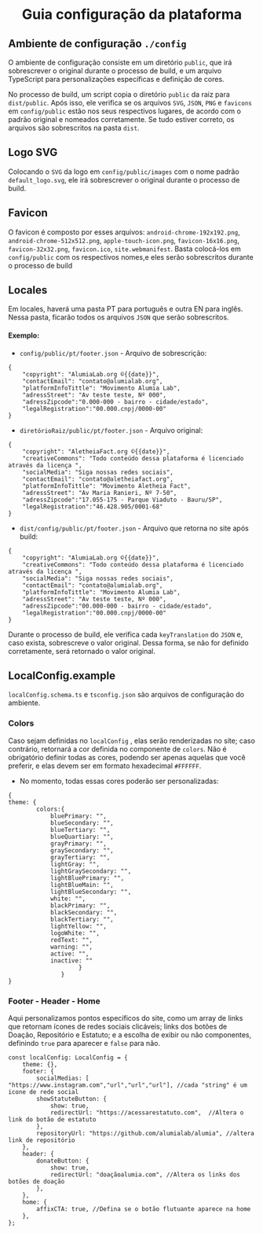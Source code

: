 <h1 align="center">Guia configuração da plataforma</h1>

## Ambiente de configuração `./config`
O ambiente de configuração consiste em um diretório `public`, que irá sobrescrever o original durante o processo de build, e um arquivo TypeScript para personalizações específicas e definição de cores.

No processo de build, um script copia o diretório `public` da raiz para `dist/public`. Após isso, ele verifica se os arquivos `SVG`, `JSON`, `PNG` e `favicons` em `config/public` estão nos seus respectivos lugares, de acordo com o padrão original e nomeados corretamente. Se tudo estiver correto, os arquivos são sobrescritos na pasta `dist`.

## Logo SVG
Colocando o `SVG` da logo em `config/public/images` com o nome padrão `default_logo.svg`, ele irá sobrescrever o original durante o processo de build.

## Favicon 
O favicon é composto por esses arquivos: `android-chrome-192x192.png`, `android-chrome-512x512.png`, `apple-touch-icon.png`, `favicon-16x16.png`, `favicon-32x32.png`, `favicon.ico`, `site.webmanifest`. Basta colocá-los em `config/public` com os respectivos nomes,e eles serão sobrescritos durante o processo de build

## Locales
Em locales, haverá uma pasta PT para português e outra EN para inglês. Nessa pasta, ficarão todos os arquivos `JSON` que serão sobrescritos.
#### Exemplo:
- `config/public/pt/footer.json` - Arquivo de sobrescrição:
```
{
    "copyright": "AlumiaLab.org ©{{date}}",
    "contactEmail": "contato@alumialab.org",
    "platformInfoTittle": "Movimento Alumia Lab",
    "adressStreet": "Av teste teste, Nº 000",
    "adressZipcode":"0.000-000 - bairro - cidade/estado",
    "legalRegistration":"00.000.cnpj/0000-00" 
}
```
- `diretórioRaiz/public/pt/footer.json` - Arquivo original:
```
{
    "copyright": "AletheiaFact.org ©{{date}}",
    "creativeCommons": "Todo conteúdo dessa plataforma é licenciado através da licença ",
    "socialMedia": "Siga nossas redes sociais",
    "contactEmail": "contato@aletheiafact.org",
    "platformInfoTittle": "Movimento Aletheia Fact",
    "adressStreet": "Av Maria Ranieri, Nº 7-50",
    "adressZipcode":"17.055-175 - Parque Viaduto - Bauru/SP",
    "legalRegistration":"46.428.905/0001-68"
}
```
- `dist/config/public/pt/footer.json`  - Arquivo que retorna no site após build: 
```
{
    "copyright": "AlumiaLab.org ©{{date}}",
    "creativeCommons": "Todo conteúdo dessa plataforma é licenciado através da licença ",
    "socialMedia": "Siga nossas redes sociais",
    "contactEmail": "contato@alumialab.org",
    "platformInfoTittle": "Movimento Alumia Lab",
    "adressStreet": "Av teste teste, Nº 000",
    "adressZipcode":"00.000-000 - bairro - cidade/estado",
    "legalRegistration":"00.000.cnpj/0000-00"
}
```
Durante o processo de build, ele verifica cada `keyTranslation` do `JSON` e, caso exista, sobrescreve o valor original. Dessa forma, se não for definido corretamente, será retornado o valor original.

## LocalConfig.example
`localConfig.schema.ts` e `tsconfig.json` são arquivos de configuração do ambiente.

### Colors
Caso sejam definidas no `localConfig` , elas serão renderizadas no site; caso contrário, retornará a cor definida no componente de `colors`. Não é obrigatório definir todas as cores, podendo ser apenas aquelas que você preferir, e elas devem ser em formato hexadecimal `#FFFFFF`.
- No momento, todas essas cores poderão ser personalizadas:
```
{
theme: {
        colors:{
            bluePrimary: "",
            blueSecondary: "",
            blueTertiary: "",
            blueQuartiary: "",
            grayPrimary: "",
            graySecondary: "",
            grayTertiary: "",
            lightGray: "",
            lightGraySecondary: "",
            lightBluePrimary: "",
            lightBlueMain: "",
            lightBlueSecondary: "",
            white: "",
            blackPrimary: "",
            blackSecondary: "",
            blackTertiary: "",
            lightYellow: "",
            logoWhite: "",
            redText: "",
            warning: "",
            active: "",
            inactive: ""
                    }
               }
}
```

### Footer - Header - Home
Aqui personalizamos pontos específicos do site, como um array de links que retornam ícones de redes sociais clicáveis; links dos botões de Doação, Repositório e Estatuto; e a escolha de exibir ou não componentes, definindo `true` para aparecer e `false` para não.
```
const localConfig: LocalConfig = {
    theme: {},
    footer: {
        socialMedias: [ "https://www.instagram.com","url","url","url"], //cada "string" é um icone de rede social
        showStatuteButton: {
            show: true,
            redirectUrl: "https://acessarestatuto.com",  //Altera o link do botão de estatuto
        },
        repositoryUrl: "https://github.com/alumialab/alumia", //altera link de repositório
    },
    header: {
        donateButton: {
            show: true,
            redirectUrl: "doaçãoalumia.com", //Altera os links dos botões de doação
        },
    },
    home: {
        affixCTA: true, //Defina se o botão flutuante aparece na home
    },
};
```